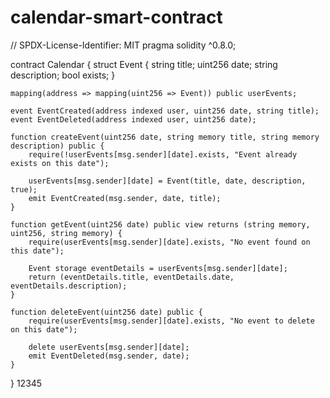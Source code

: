 # calendar-smart-contract
// SPDX-License-Identifier: MIT
pragma solidity ^0.8.0;

contract Calendar {
    struct Event {
        string title;
        uint256 date;
        string description;
        bool exists;
    }

    mapping(address => mapping(uint256 => Event)) public userEvents;
    
    event EventCreated(address indexed user, uint256 date, string title);
    event EventDeleted(address indexed user, uint256 date);
    
    function createEvent(uint256 date, string memory title, string memory description) public {
        require(!userEvents[msg.sender][date].exists, "Event already exists on this date");
        
        userEvents[msg.sender][date] = Event(title, date, description, true);
        emit EventCreated(msg.sender, date, title);
    }
    
    function getEvent(uint256 date) public view returns (string memory, uint256, string memory) {
        require(userEvents[msg.sender][date].exists, "No event found on this date");
        
        Event storage eventDetails = userEvents[msg.sender][date];
        return (eventDetails.title, eventDetails.date, eventDetails.description);
    }
    
    function deleteEvent(uint256 date) public {
        require(userEvents[msg.sender][date].exists, "No event to delete on this date");
        
        delete userEvents[msg.sender][date];
        emit EventDeleted(msg.sender, date);
    }
}
12345
